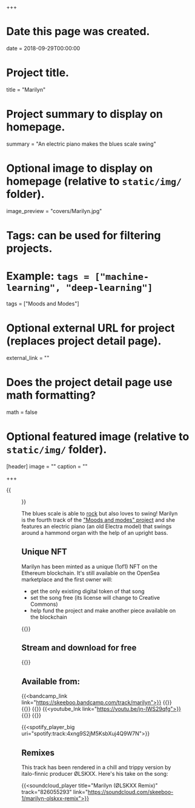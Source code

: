+++
# Date this page was created.
date = 2018-09-29T00:00:00

# Project title.
title = "Marilyn"

# Project summary to display on homepage.
summary = "An electric piano makes the blues scale swing"

# Optional image to display on homepage (relative to `static/img/` folder).
image_preview = "covers/Marilyn.jpg"

# Tags: can be used for filtering projects.
# Example: `tags = ["machine-learning", "deep-learning"]`
tags = ["Moods and Modes"]

# Optional external URL for project (replaces project detail page).
external_link = ""

# Does the project detail page use math formatting?
math = false

# Optional featured image (relative to `static/img/` folder).
[header]
image = ""
caption = ""

+++

{{<figure src="/img/covers/Marilyn.jpg" width="320" link="https://distrokid.com/hyperfollow/skeeboo/eQx6" target="_blank">}}

The blues scale is able to [rock](/music/geronimo) but also loves to swing! Marilyn is the fourth track of the ["Moods and modes" project](/post/moods_and_modes) and she features an electric piano (an old Electra model) that swings around a hammond organ with the help of an upright bass.

## Unique NFT
Marilyn has been minted as a unique (1of1) NFT on the Ethereum blockchain. It's still available on the OpenSea marketplace and the first owner will:

- get the only existing digital token of that song
- set the song free (its license will change to Creative Commons)
- help fund the project and make another piece available on the blockchain

{{<opensea tokenId="69144771035617088879605630991727724618793147754007515479239825510132283867137">}}

## Stream and download for free

{{<bandcamp title="Marilyn" track="2259420500" link="https://skeeboo.bandcamp.com/track/marilyn">}}

## Available from:

{{<bandcamp_link link="https://skeeboo.bandcamp.com/track/marilyn">}}
{{<itunes link="https://itunes.apple.com/us/album/marilyn-single/1437704664?uo=4&app=music&at=1001lry3&ct=dashboard">}}
{{<amazon link="http://www.amazon.com/gp/product/B07HSSMSTZ/">}}
{{<spotify link="https://open.spotify.com/album/3kfOzodKhTpBx4au5C0Gev">}}
{{<youtube_lnk link="https://youtu.be/jn-IWS29qfg">}}
{{<deezer link="https://www.deezer.com/album/74400032">}}
{{<napster link="https://us.napster.com/artist/skeeboo/album/marilyn">}}

{{<spotify_player_big uri="spotify:track:4xng9S2jM5KsbXuj4Q9W7N">}}

## Remixes

This track has been rendered in a chill and trippy version by italo-finnic producer ØLSKXX. Here's his take on the song:

{{<soundcloud_player title="Marilyn (ØLSKXX Remix)" track="826055293" link="https://soundcloud.com/skeeboo-1/marilyn-olskxx-remix">}}

